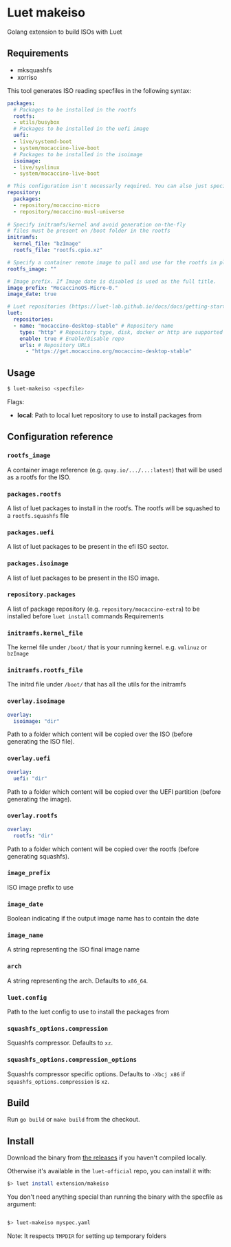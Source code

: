# Luet makeiso

Golang extension to build ISOs with Luet

## Requirements

- mksquashfs
- xorriso

This tool generates ISO reading specfiles in the following syntax:

```yaml
packages:
  # Packages to be installed in the rootfs
  rootfs:
  - utils/busybox 
  # Packages to be installed in the uefi image
  uefi:
  - live/systemd-boot
  - system/mocaccino-live-boot
  # Packages to be installed in the isoimage
  isoimage:
  - live/syslinux
  - system/mocaccino-live-boot

# This configuration isn't necessarly required. You can also just specify the repository to be used in the luet configuration file
repository:
  packages:
  - repository/mocaccino-micro
  - repository/mocaccino-musl-universe
  
# Specify initramfs/kernel and avoid generation on-the-fly
# files must be present on /boot folder in the rootfs
initramfs:
  kernel_file: "bzImage"
  rootfs_file: "rootfs.cpio.xz"

# Specify a container remote image to pull and use for the rootfs in place of packages (optional)
rootfs_image: ""

# Image prefix. If Image date is disabled is used as the full title.
image_prefix: "MocaccinoOS-Micro-0."
image_date: true

# Luet repositories (https://luet-lab.github.io/docs/docs/getting-started/#configuration-in-etcluetreposconfd) to use.
luet:
  repositories:
  - name: "mocaccino-desktop-stable" # Repository name
    type: "http" # Repository type, disk, docker or http are supported (disk for local path)
    enable: true # Enable/Disable repo
    urls: # Repository URLs
      - "https://get.mocaccino.org/mocaccino-desktop-stable"

```

## Usage

```bash
$ luet-makeiso <specfile>
```

Flags:
- **local**: Path to local luet repository to use to install packages from

## Configuration reference

### `rootfs_image`

A container image reference (e.g. `quay.io/.../...:latest`) that will be used as a rootfs for the ISO.

### `packages.rootfs`

A list of luet packages to install in the rootfs. The rootfs will be squashed to a `rootfs.squashfs` file

### `packages.uefi`

A list of luet packages to be present in the efi ISO sector.

### `packages.isoimage`

A list of luet packages to be present in the ISO image.

### `repository.packages`

A list of package repository (e.g. `repository/mocaccino-extra`) to be installed before `luet install` commands Requirements

### `initramfs.kernel_file`

The kernel file under `/boot/` that is your running  kernel. e.g. `vmlinuz` or `bzImage`

### `initramfs.rootfs_file`

The initrd file under `/boot/` that has all the utils for the initramfs

### `overlay.isoimage`

```yaml
overlay:
  isoimage: "dir"
```

Path to a folder which content will be copied over the ISO (before generating the ISO file).

### `overlay.uefi`

```yaml
overlay:
  uefi: "dir"
```

Path to a folder which content will be copied over the UEFI partition (before generating the image).

### `overlay.rootfs`

```yaml
overlay:
  rootfs: "dir"
```

Path to a folder which content will be copied over the rootfs (before generating squashfs).
### `image_prefix`

ISO image prefix to use

### `image_date`

Boolean indicating if the output image name has to contain the date

### `image_name`

A string representing the ISO final image name

### `arch`

A string representing the arch. Defaults to `x86_64`.

### `luet.config`

Path to the luet config to use to install the packages from

### `squashfs_options.compression`

Squashfs compressor. Defaults to `xz`.

### `squashfs_options.compression_options`

Squashfs compressor specific options. Defaults to `-Xbcj x86` if `squashfs_options.compression` is `xz`.

## Build

Run `go build` or `make build` from the checkout.

## Install

Download the binary from [the releases](https://github.com/mudler/luet-makeiso/releases) if you haven't compiled locally.

Otherwise it's available in the `luet-official` repo, you can install it with:

```bash
$> luet install extension/makeiso
```

You don't need anything special than running the binary with the specfile as argument:

```bash

$> luet-makeiso myspec.yaml

```

Note: It respects `TMPDIR` for setting up temporary folders
